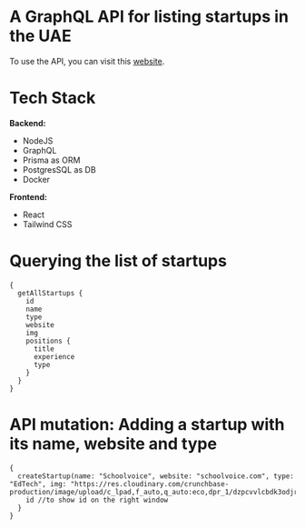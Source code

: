 # A GraphQL API for listing startups in the UAE

To use the API, you can visit this [website](http://www.startapp-api.xyz/graphql).

# Tech Stack

**Backend:**
- NodeJS
- GraphQL
- Prisma as ORM
- PostgresSQL as DB
- Docker

**Frontend:**
- React
- Tailwind CSS


# Querying the list of startups
```
{
  getAllStartups {
    id 
    name
    type
    website
    img
    positions {
      title
      experience
      type
    }
  }
}
```

# API mutation: Adding a startup with its name, website and type
```
{
  createStartup(name: "Schoolvoice", website: "schoolvoice.com", type: "EdTech", img: "https://res.cloudinary.com/crunchbase-production/image/upload/c_lpad,f_auto,q_auto:eco,dpr_1/dzpcvvlcbdk3odjrhla5") 
    id //to show id on the right window
  }
}
```
